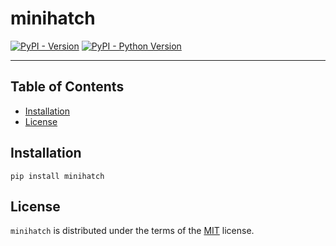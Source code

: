 # minihatch

[![PyPI - Version](https://img.shields.io/pypi/v/minihatch.svg)](https://pypi.org/project/minihatch)
[![PyPI - Python Version](https://img.shields.io/pypi/pyversions/minihatch.svg)](https://pypi.org/project/minihatch)

-----

## Table of Contents

- [Installation](#installation)
- [License](#license)

## Installation

```console
pip install minihatch
```

## License

`minihatch` is distributed under the terms of the [MIT](https://spdx.org/licenses/MIT.html) license.

